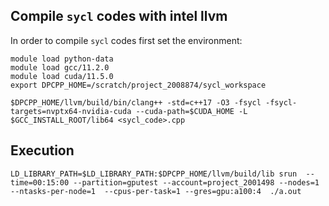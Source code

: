 ## Compile `sycl` codes with intel llvm
In order to compile  `sycl` codes first set the environment:

``` 
module load python-data
module load gcc/11.2.0
module load cuda/11.5.0
export DPCPP_HOME=/scratch/project_2008874/sycl_workspace
```

```
$DPCPP_HOME/llvm/build/bin/clang++ -std=c++17 -O3 -fsycl -fsycl-targets=nvptx64-nvidia-cuda --cuda-path=$CUDA_HOME -L  $GCC_INSTALL_ROOT/lib64 <sycl_code>.cpp 

```
## Execution
```
LD_LIBRARY_PATH=$LD_LIBRARY_PATH:$DPCPP_HOME/llvm/build/lib srun  --time=00:15:00 --partition=gputest --account=project_2001498 --nodes=1 --ntasks-per-node=1  --cpus-per-task=1 --gres=gpu:a100:4  ./a.out
```


